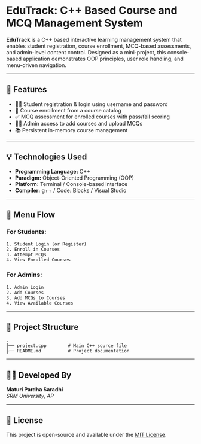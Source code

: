 # EduTrack: C++ Based Course and MCQ Management System

**EduTrack** is a C++ based interactive learning management system that enables student registration, course enrollment, MCQ-based assessments, and admin-level content control. Designed as a mini-project, this console-based application demonstrates OOP principles, user role handling, and menu-driven navigation.

---

## 📌 Features

- 👨‍🎓 Student registration & login using username and password
- 📝 Course enrollment from a course catalog
- ✅ MCQ assessment for enrolled courses with pass/fail scoring
- 👨‍💼 Admin access to add courses and upload MCQs
- 📚 Persistent in-memory course management

---

## 💡 Technologies Used

- **Programming Language:** C++  
- **Paradigm:** Object-Oriented Programming (OOP)  
- **Platform:** Terminal / Console-based interface  
- **Compiler:** g++ / Code::Blocks / Visual Studio

---

## 🎯 Menu Flow

### For Students:
```
1. Student Login (or Register)
2. Enroll in Courses
3. Attempt MCQs
4. View Enrolled Courses
```

### For Admins:
```
1. Admin Login
2. Add Courses
3. Add MCQs to Courses
4. View Available Courses
```

---

## 📂 Project Structure

```
.
├── project.cpp        # Main C++ source file
├── README.md          # Project documentation
```

---

## 🧑‍🎓 Developed By

**Maturi Pardha Saradhi**  
*SRM University, AP*

---

## 📜 License

This project is open-source and available under the [MIT License](LICENSE).
